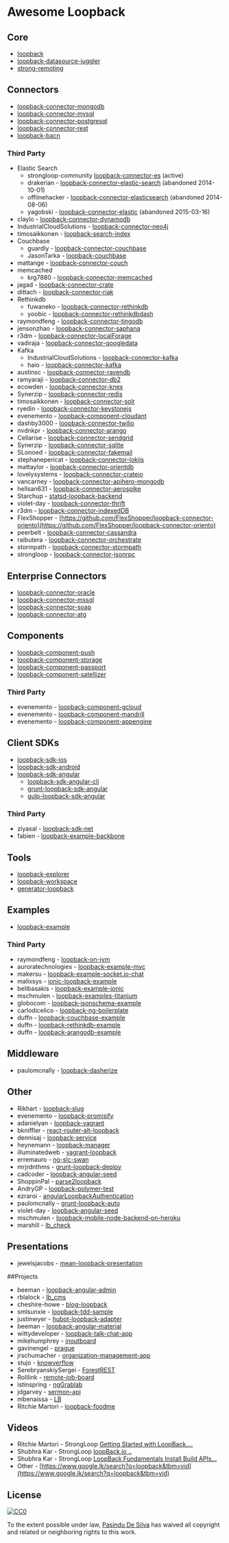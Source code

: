 # Awesome Loopback

## Core
* [loopback](https://github.com/strongloop/loopback)
* [loopback-datasource-juggler](https://github.com/strongloop/loopback-datasource-juggler)
* [strong-remoting](https://github.com/strongloop/strong-remoting)

## Connectors
* [loopback-connector-mongodb](https://github.com/strongloop/loopback-connector-mongodb)
* [loopback-connector-mysql](https://github.com/strongloop/loopback-connector-mysql)
* [loopback-connector-postgresql](https://github.com/strongloop/loopback-connector-postgresql)
* [loopback-connector-rest](https://github.com/strongloop/loopback-connector-rest)
* [loopback-bacn](https://github.com/strongloop/loopback-bacn)

### Third Party
* Elastic Search
  * strongloop-community [loopback-connector-es](https://github.com/strongloop-community/loopback-connector-elastic-search) (active)
  * drakerian - [loopback-connector-elastic-search](https://github.com/drakerian/loopback-connector-elastic-search) (abandoned 2014-10-01)
  * offlinehacker - [loopback-connector-elasticsearch](https://github.com/offlinehacker/loopback-connector-elasticsearch) (abandoned 2014-08-06)
  * yagobski - [loopback-connector-elastic](https://github.com/yagobski/loopback-connector-elastic) (abandoned 2015-03-16)
* claylo - [loopback-connector-dynamodb](https://github.com/claylo/loopback-connector-dynamodb)
* IndustrialCloudSolutions - [loopback-connector-neo4j](https://github.com/IndustrialCloudSolutions/loopback-connector-neo4j)
* timosaikkonen - [loopback-search-index](https://github.com/timosaikkonen/loopback-search-index)
* Couchbase
  * guardly - [loopback-connector-couchbase](https://github.com/guardly/loopback-connector-couchbase)
  * JasonTarka - [loopback-couchbase](https://github.com/JasonTarka/loopback-couchbase)
* mattange - [loopback-connector-couch](https://github.com/mattange/loopback-connector-couch)
* memcached
  * krg7880 - [loopback-connector-memcached](https://github.com/krg7880/loopback-connector-memcached)
* jagad - [loopback-connector-crate](https://github.com/jagad/loopback-connector-crate)
* dittach - [loopback-connector-riak](https://github.com/dittach/loopback-connector-riak)
* Rethinkdb
  * fuwaneko - [loopback-connector-rethinkdb](https://github.com/fuwaneko/loopback-connector-rethinkdb)
  * yoobic - [loopback-connector-rethinkdbdash](https://github.com/Yoobic/loopback-connector-rethinkdbdash)
* raymondfeng - [loopback-connector-tingodb](https://github.com/raymondfeng/loopbacsearchk-connector-tingodb)
* jensonzhao - [loopback-connector-saphana](https://github.com/jensonzhao/loopback-connector-saphana)
* r3dm - [loopback-connector-localForage](https://github.com/r3dm/loopback-connector-localForage)
* vadiraja - [loopback-connector-googledata](https://github.com/vadiraja/loopback-connector-googledata)
* Kafka
  * IndustrialCloudSolutions - [loopback-connector-kafka](https://github.com/IndustrialCloudSolutions/loopback-connector-kafka)
  * haio - [loopback-connector-kafka](https://github.com/haio/loopback-connector-kafka)
* austinsc - [loopback-connector-ravendb](https://github.com/austinsc/loopback-connector-ravendb)
* ramyaraji - [loopback-connector-db2](https://github.com/ramyaraji/loopback-connector-db2)
* ecowden - [loopback-connector-knex](https://github.com/ecowden/loopback-connector-knex)
* Synerzip - [loopback-connector-redis](https://github.com/Synerzip/loopback-connector-redis)
* timosaikkonen - [loopback-connector-solr](https://github.com/timosaikkonen/loopback-connector-solr)
* ryedin - [loopback-connector-keystonejs](https://github.com/ryedin/loopback-connector-keystonejs)
* evenemento - [loopback-component-cloudant](https://github.com/evenemento/loopback-component-cloudant)
* dashby3000 - [loopback-connector-twilio](https://github.com/dashby3000/loopback-connector-twilio)
* nvdnkpr - [loopback-connector-arango](https://github.com/nvdnkpr/loopback-connector-arango)
* Cellarise - [loopback-connector-sendgrid](https://github.com/Cellarise/loopback-connector-sendgrid)
* Synerzip - [loopback-connector-sqlite](https://github.com/Synerzip/loopback-connector-sqlite)
* SLonoed - [loopback-connector-fakemail](https://github.com/SLonoed/loopback-connector-fakemail)
* stephanepericat - [loopback-connector-lokijs](https://github.com/stephanepericat/loopback-connector-lokijs)
* mattaylor - [loopback-connector-orientdb](https://github.com/mattaylor/loopback-connector-orientdb)
* lovelysystems - [loopback-connector-crateio](https://github.com/lovelysystems/loopback-connector-crateio)
* vancarney - [loopback-connector-apihero-mongodb](https://github.com/vancarney/loopback-connector-apihero-mongodb)
* hellsan631 - [loopback-connector-aerospike](https://github.com/hellsan631/loopback-connector-aerospike)
* Starchup - [statsd-loopback-backend](https://github.com/Starchup/statsd-loopback-backend)
* violet-day - [loopback-connector-thrift](https://github.com/violet-day/loopback-connector-thrift)
* r3dm - [loopback-connector-indexedDB](https://github.com/r3dm/loopback-connector-indexedDB)
* FlexShopper - [https://github.com/FlexShopper/loopback-connector-oriento](https://github.com/FlexShopper/loopback-connector-oriento)
* peerbelt - [loopback-connector-cassandra](https://github.com/peerbelt/loopback-connector-cassandra)
* raibutera - [loopback-connector-orchestrate](https://github.com/raibutera/loopback-connector-orchestrate)
* stormpath - [loopback-connector-stormpath](https://github.com/stormpath/loopback-connector-stormpath)
* strongloop - [loopback-connector-jsonrpc](https://github.com/strongloop/loopback-connector-jsonrpc)

## Enterprise Connectors
* [loopback-connector-oracle](https://github.com/strongloop/loopback-connector-oracle)
* [loopback-connector-mssql](https://github.com/strongloop/loopback-connector-mssql)
* [loopback-connector-soap](https://github.com/strongloop/loopback-connector-soap)
* [loopback-connector-atg](https://github.com/strongloop/loopback-connector-atg)

## Components
* [loopback-component-push](https://github.com/strongloop/loopback-component-push)
* [loopback-component-storage](https://github.com/strongloop/loopback-component-storage)
* [loopback-component-passport](https://github.com/strongloop/loopback-component-passport)
* [loopback-component-satellizer](https://github.com/moooink/loopback-component-satellizer)

### Third Party
* evenemento - [loopback-component-gcloud](https://github.com/evenemento/loopback-component-gcloud)
* evenemento - [loopback-component-mandrill](https://github.com/evenemento/loopback-component-mandrill)
* evenemento - [loopback-component-appengine](https://github.com/evenemento/loopback-component-appengine)

## Client SDKs
* [loopback-sdk-ios](https://github.com/strongloop/loopback-sdk-ios)
* [loopback-sdk-android](https://github.com/strongloop/loopback-sdk-android)
* [loopback-sdk-angular](https://github.com/strongloop/loopback-sdk-angular)
  * [loopback-sdk-angular-cli](https://github.com/strongloop/loopback-sdk-angular-cli)
  * [grunt-loopback-sdk-angular](https://github.com/strongloop/grunt-loopback-sdk-angular)
  * [gulp-loopback-sdk-angular](https://github.com/strongloop/gulp-loopback-sdk-angular)

### Third Party
* ziyasal - [loopback-sdk-net](https://github.com/ziyasal/loopback-sdk-net)
* fabien - [loopback-example-backbone](https://github.com/fabien/loopback-example-backbone)

## Tools
* [loopback-explorer](https://github.com/strongloop/loopback-explorer)
* [loopback-workspace](https://github.com/strongloop/loopback-workspace)
* [generator-loopback](https://github.com/strongloop/generator-loopback)

## Examples
* [loopback-example](https://github.com/strongloop/loopback-example)

### Third Party
* raymondfeng - [loopback-on-jvm](https://github.com/raymondfeng/loopback-on-jvm)
* auroratechnologies - [loopback-example-mvc](https://github.com/auroratechnologies/loopback-example-mvc)
* makersu - [loopback-example-socket.io-chat](https://github.com/makersu/loopback-example-socket.io-chat)
* malixsys - [ionic-loopback-example](https://github.com/malixsys/ionic-loopback-example)
* belibasakis - [loopback-example-ionic](https://github.com/belibasakis/loopback-example-ionic)
* mschmulen - [loopback-examples-titanium](https://github.com/mschmulen/loopback-examples-titanium)
* globocom - [loopback-jsonschema-example](https://github.com/globocom/loopback-jsonschema-example)
* carlodicelico - [loopback-ng-boilerplate](https://github.com/carlodicelico/loopback-ng-boilerplate)
* duffn - [loopback-couchbase-example](https://github.com/duffn/loopback-couchbase-example)
* duffn - [loopback-rethinkdb-example](https://github.com/duffn/loopback-rethinkdb-example)
* duffn - [loopback-arangodb-example](https://github.com/duffn/loopback-arangodb-example)

## Middleware
* paulomcnally - [loopback-dasherize](https://github.com/paulomcnally/loopback-dasherize)

## Other
* Rikhart - [loopback-slug](https://github.com/Rikhart/loopback-slug)
* evenemento - [loopback-promisify](https://github.com/evenemento/loopback-promisify)
* adanielyan - [loopback-vagrant](https://github.com/adanielyan/loopback-vagrant)
* bkniffler - [react-router-alt-loopback](https://github.com/bkniffler/react-router-alt-loopback)
* dennisaj - [loopback-service](https://github.com/dennisaj/loopback-service)
* heynemann - [loopback-manager](https://github.com/heynemann/loopback-manager)
* illuminatedweb - [vagrant-loopback](https://github.com/illuminatedweb/vagrant-loopback)
* erremauro - [ng-slc-swan](https://github.com/erremauro/ng-slc-swan)
* mrjrdnthms - [grunt-loopback-deploy](https://github.com/mrjrdnthms/grunt-loopback-deploy)
* cadcoder - [loopback-angular-seed](https://github.com/cadcoder/loopback-angular-seed)
* ShoppinPal - [parse2loopback](https://github.com/ShoppinPal/parse2loopback)
* AndryGP - [loopback-polymer-test](https://github.com/AndryGP/loopback-polymer-test)
* ezraroi - [angularLoopbackAuthentication](https://github.com/ezraroi/angularLoopbackAuthentication)
* paulomcnally - [grunt-loopback-auto](https://github.com/paulomcnally/grunt-loopback-auto)
* violet-day - [loopback-angular-seed](https://github.com/violet-day/loopback-angular-seed)
* mschmulen - [loopback-mobile-node-backend-on-heroku](https://github.com/mschmulen/loopback-mobile-node-backend-on-heroku)
* marshill - [lb_check](https://github.com/marshill/lb_check)

## Presentations
* jewelsjacobs - [mean-loopback-presentation](https://github.com/jewelsjacobs/mean-loopback-presentation)

##Projects
* beeman - [loopback-angular-admin](https://github.com/beeman/loopback-angular-admin)
* rblalock - [lb_cms](https://github.com/rblalock/lb_cms)
* cheshire-howe - [blog-loopback](https://github.com/cheshire-howe/blog-loopback)
* smlsunxie - [loopback-tdd-sample](https://github.com/smlsunxie/loopback-tdd-sample)
* justinwyer - [hubot-loopback-adapter](https://github.com/justinwyer/hubot-loopback-adapter)
* beeman - [loopback-angular-material](https://github.com/beeman/loopback-angular-material)
* wittydeveloper - [loopback-talk-chat-app](https://github.com/wittydeveloper/loopback-talk-chat-app)
* mikehumphrey - [inoutboard](https://github.com/mikehumphrey/inoutboard)
* gavinengel - [prague](https://github.com/gavinengel/prague)
* jrschumacher - [organization-management-app](https://github.com/jrschumacher/organization-management-app)
* stujo - [knowverflow](https://github.com/stujo/knowverflow)
* SerebryanskiySergei - [ForestREST](https://github.com/SerebryanskiySergei/ForestREST)
* Rolilink - [remote-job-board](https://github.com/Rolilink/remote-job-board)
* istinspring - [ngGrablab](https://github.com/istinspring/ngGrablab)
* jdgarvey - [sermon-api](https://github.com/jdgarvey/sermon-api)
* mbenaissa - [LB](https://github.com/mbenaissa/LB)
* Ritchie Martori - [loopback-foodme](https://github.com/ritch/loopback-foodme)

## Videos
* Ritchie Martori - StrongLoop [Getting Started with LoopBack....](https://www.youtube.com/watch?v=b_ZnifGdgZY)
* Shubhra Kar - StrongLoop [loopBack.io ..](https://www.youtube.com/watch?v=Rip_3nbk7Rw)
* Shubhra Kar - StrongLoop [LoopBack Fundamentals Install Build APIs...](https://www.youtube.com/watch?v=wW_jSwVcXuM)
* Other - [https://www.google.lk/search?q=loopback&tbm=vid](https://www.google.lk/search?q=loopback&tbm=vid)

## License
[![CC0](http://i.creativecommons.org/p/zero/1.0/88x31.png)](http://creativecommons.org/publicdomain/zero/1.0/)

To the extent possible under law, [Pasindu De Silva](t) has waived all copyright and related or neighboring rights to this work.
